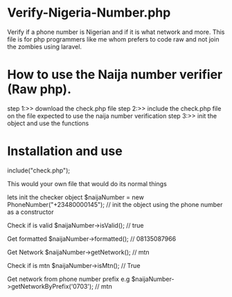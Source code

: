 # Verify-Nigeria-Number.php
Verify if a phone number is Nigerian and if it is what network and more. This file is for php programmers like me whom prefers to code raw and not join the zombies using laravel. 

# How to use the Naija number verifier (Raw php).

step 1:>> download the check.php file
step 2:>> include the check.php file on the file expected to use the naija number verification
step 3:>> init the object and use the functions


# Installation and use 
include("check.php");

 This would your own file that would do its normal things

 lets init the checker object
$naijaNumber = new PhoneNumber("+23480000145"); // init the object using the phone number as a constructor

 Check if is valid
$naijaNumber->isValid(); // true

 Get formatted
$naijaNumber->formatted(); // 08135087966

 Get Network
$naijaNumber->getNetwork(); // mtn

 Check if is mtn
$naijaNumber->isMtn(); // True


 Get network from phone number prefix e.g
$naijaNumber->getNetworkByPrefix('0703'); // mtn
